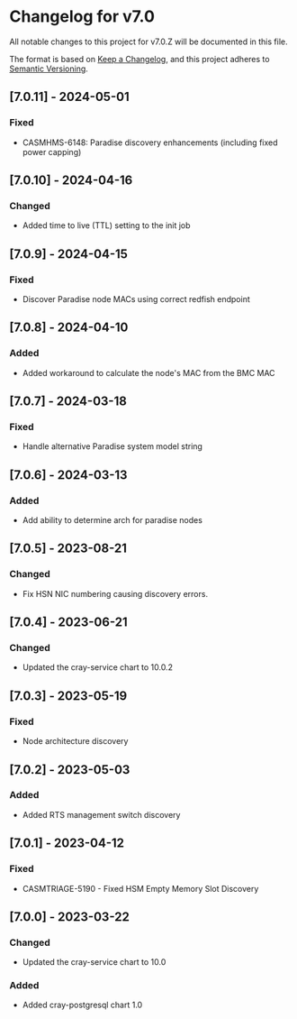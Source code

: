 # Changelog for v7.0

All notable changes to this project for v7.0.Z will be documented in this file.

The format is based on [Keep a Changelog](https://keepachangelog.com/en/1.0.0/),
and this project adheres to [Semantic Versioning](https://semver.org/spec/v2.0.0.html).

## [7.0.11] - 2024-05-01

### Fixed

- CASMHMS-6148: Paradise discovery enhancements (including fixed power capping)

## [7.0.10] - 2024-04-16

### Changed

- Added time to live (TTL) setting to the init job

## [7.0.9] - 2024-04-15

### Fixed

- Discover Paradise node MACs using correct redfish endpoint

## [7.0.8] - 2024-04-10

### Added

- Added workaround to calculate the node's MAC from the BMC MAC

## [7.0.7] - 2024-03-18

### Fixed

- Handle alternative Paradise system model string

## [7.0.6] - 2024-03-13

### Added

- Add ability to determine arch for paradise nodes

## [7.0.5] - 2023-08-21

### Changed

- Fix HSN NIC numbering causing discovery errors.

## [7.0.4] - 2023-06-21

### Changed

- Updated the cray-service chart to 10.0.2

## [7.0.3] - 2023-05-19

### Fixed

- Node architecture discovery

## [7.0.2] - 2023-05-03

### Added
- Added RTS management switch discovery

## [7.0.1] - 2023-04-12

### Fixed
- CASMTRIAGE-5190 - Fixed HSM Empty Memory Slot Discovery

## [7.0.0] - 2023-03-22

### Changed
- Updated the cray-service chart to 10.0

### Added
- Added cray-postgresql chart 1.0
